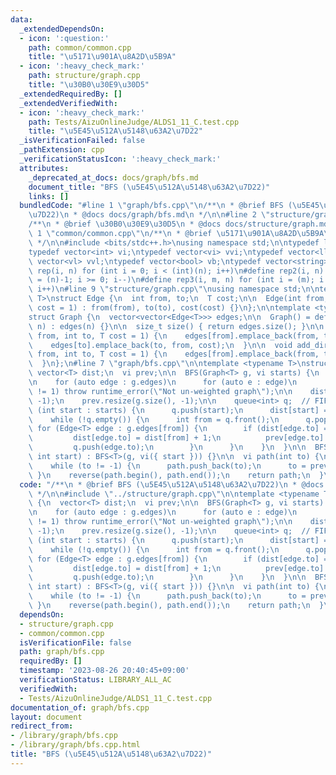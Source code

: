 ```yaml
---
data:
  _extendedDependsOn:
  - icon: ':question:'
    path: common/common.cpp
    title: "\u5171\u901A\u8A2D\u5B9A"
  - icon: ':heavy_check_mark:'
    path: structure/graph.cpp
    title: "\u30B0\u30E9\u30D5"
  _extendedRequiredBy: []
  _extendedVerifiedWith:
  - icon: ':heavy_check_mark:'
    path: Tests/AizuOnlineJudge/ALDS1_11_C.test.cpp
    title: "\u5E45\u512A\u5148\u63A2\u7D22"
  _isVerificationFailed: false
  _pathExtension: cpp
  _verificationStatusIcon: ':heavy_check_mark:'
  attributes:
    _deprecated_at_docs: docs/graph/bfs.md
    document_title: "BFS (\u5E45\u512A\u5148\u63A2\u7D22)"
    links: []
  bundledCode: "#line 1 \"graph/bfs.cpp\"\n/**\n * @brief BFS (\u5E45\u512A\u5148\u63A2\
    \u7D22)\n * @docs docs/graph/bfs.md\n */\n\n#line 2 \"structure/graph.cpp\"\n\n\
    /**\n * @brief \u30B0\u30E9\u30D5\n * @docs docs/structure/graph.md\n */\n\n#line\
    \ 1 \"common/common.cpp\"\n/**\n * @brief \u5171\u901A\u8A2D\u5B9A\n * @docs docs/common/common.md\n\
    \ */\n\n#include <bits/stdc++.h>\nusing namespace std;\n\ntypedef long long ll;\n\
    typedef vector<int> vi;\ntypedef vector<vi> vvi;\ntypedef vector<ll> vl;\ntypedef\
    \ vector<vl> vvl;\ntypedef vector<bool> vb;\ntypedef vector<string> vs;\n\n#define\
    \ rep(i, n) for (int i = 0; i < (int)(n); i++)\n#define rep2(i, n) for (int i\
    \ = (n)-1; i >= 0; i--)\n#define rep3(i, m, n) for (int i = (m); i < (int)(n);\
    \ i++)\n#line 9 \"structure/graph.cpp\"\nusing namespace std;\n\ntemplate <typename\
    \ T>\nstruct Edge {\n  int from, to;\n  T cost;\n\n  Edge(int from, int to, T\
    \ cost = 1) : from(from), to(to), cost(cost) {}\n};\n\ntemplate <typename T>\n\
    struct Graph {\n  vector<vector<Edge<T>>> edges;\n\n  Graph() = default;\n  Graph(int\
    \ n) : edges(n) {}\n\n  size_t size() { return edges.size(); }\n\n  void add_undirected_edge(int\
    \ from, int to, T cost = 1) {\n    edges[from].emplace_back(from, to, cost);\n\
    \    edges[to].emplace_back(to, from, cost);\n  }\n\n  void add_directed_edge(int\
    \ from, int to, T cost = 1) {\n    edges[from].emplace_back(from, to, cost);\n\
    \  }\n};\n#line 7 \"graph/bfs.cpp\"\n\ntemplate <typename T>\nstruct BFS {\n \
    \ vector<T> dist;\n  vi prev;\n\n  BFS(Graph<T> g, vi starts) {\n    // O(V+E)\n\
    \n    for (auto edge : g.edges)\n      for (auto e : edge)\n        if (e.cost\
    \ != 1) throw runtime_error(\"Not un-weighted graph\");\n\n    dist.resize(g.size(),\
    \ -1);\n    prev.resize(g.size(), -1);\n\n    queue<int> q;  // FIFO\n    for\
    \ (int start : starts) {\n      q.push(start);\n      dist[start] = 0;\n    }\n\
    \    while (!q.empty()) {\n      int from = q.front();\n      q.pop();\n     \
    \ for (Edge<T> edge : g.edges[from]) {\n        if (dist[edge.to] == -1) {\n \
    \         dist[edge.to] = dist[from] + 1;\n          prev[edge.to] = from;\n \
    \         q.push(edge.to);\n        }\n      }\n    }\n  }\n\n  BFS(Graph<T> g,\
    \ int start) : BFS<T>(g, vi({ start })) {}\n\n  vi path(int to) {\n    vi path;\n\
    \    while (to != -1) {\n      path.push_back(to);\n      to = prev[to];\n   \
    \ }\n    reverse(path.begin(), path.end());\n    return path;\n  }\n};\n"
  code: "/**\n * @brief BFS (\u5E45\u512A\u5148\u63A2\u7D22)\n * @docs docs/graph/bfs.md\n\
    \ */\n\n#include \"../structure/graph.cpp\"\n\ntemplate <typename T>\nstruct BFS\
    \ {\n  vector<T> dist;\n  vi prev;\n\n  BFS(Graph<T> g, vi starts) {\n    // O(V+E)\n\
    \n    for (auto edge : g.edges)\n      for (auto e : edge)\n        if (e.cost\
    \ != 1) throw runtime_error(\"Not un-weighted graph\");\n\n    dist.resize(g.size(),\
    \ -1);\n    prev.resize(g.size(), -1);\n\n    queue<int> q;  // FIFO\n    for\
    \ (int start : starts) {\n      q.push(start);\n      dist[start] = 0;\n    }\n\
    \    while (!q.empty()) {\n      int from = q.front();\n      q.pop();\n     \
    \ for (Edge<T> edge : g.edges[from]) {\n        if (dist[edge.to] == -1) {\n \
    \         dist[edge.to] = dist[from] + 1;\n          prev[edge.to] = from;\n \
    \         q.push(edge.to);\n        }\n      }\n    }\n  }\n\n  BFS(Graph<T> g,\
    \ int start) : BFS<T>(g, vi({ start })) {}\n\n  vi path(int to) {\n    vi path;\n\
    \    while (to != -1) {\n      path.push_back(to);\n      to = prev[to];\n   \
    \ }\n    reverse(path.begin(), path.end());\n    return path;\n  }\n};\n"
  dependsOn:
  - structure/graph.cpp
  - common/common.cpp
  isVerificationFile: false
  path: graph/bfs.cpp
  requiredBy: []
  timestamp: '2023-08-26 20:40:45+09:00'
  verificationStatus: LIBRARY_ALL_AC
  verifiedWith:
  - Tests/AizuOnlineJudge/ALDS1_11_C.test.cpp
documentation_of: graph/bfs.cpp
layout: document
redirect_from:
- /library/graph/bfs.cpp
- /library/graph/bfs.cpp.html
title: "BFS (\u5E45\u512A\u5148\u63A2\u7D22)"
---
```

